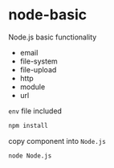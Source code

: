 # node-basic

Node.js basic functionality

 - email
 - file-system
 - file-upload
 - http
 - module
 - url

`env` file included

```bash
npm install
```

copy component into `Node.js`

```
node Node.js
```
